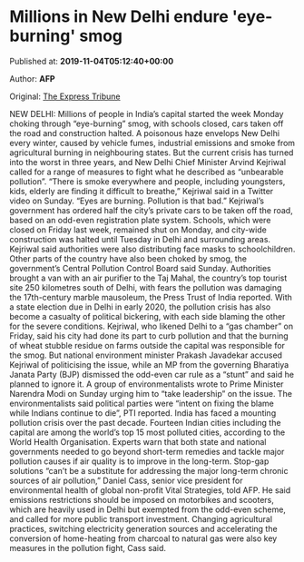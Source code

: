 
# Millions in New Delhi endure 'eye-burning' smog

Published at: **2019-11-04T05:12:40+00:00**

Author: **AFP**

Original: [The Express Tribune](https://tribune.com.pk/story/2093103/3-millions-new-delhi-endure-eye-burning-smog/)

NEW DELHI: Millions of people in India’s capital started the week Monday choking through “eye-burning” smog, with schools closed, cars taken off the road and construction halted.
A poisonous haze envelops New Delhi every winter, caused by vehicle fumes, industrial emissions and smoke from agricultural burning in neighbouring states.
But the current crisis has turned into the worst in three years, and New Delhi Chief Minister Arvind Kejriwal called for a range of measures to fight what he described as “unbearable pollution”.
“There is smoke everywhere and people, including youngsters, kids, elderly are finding it difficult to breathe,” Kejriwal said in a Twitter video on Sunday.
“Eyes are burning. Pollution is that bad.”
Kejriwal’s government has ordered half the city’s private cars to be taken off the road, based on an odd-even registration plate system.
Schools, which were closed on Friday last week, remained shut on Monday, and city-wide construction was halted until Tuesday in Delhi and surrounding areas.
Kejriwal said authorities were also distributing face masks to schoolchildren.
Other parts of the country have also been choked by smog, the government’s Central Pollution Control Board said Sunday.
Authorities brought a van with an air purifier to the Taj Mahal, the country’s top tourist site 250 kilometres south of Delhi, with fears the pollution was damaging the 17th-century marble mausoleum, the Press Trust of India reported.
With a state election due in Delhi in early 2020, the pollution crisis has also become a casualty of political bickering, with each side blaming the other for the severe conditions.
Kejriwal, who likened Delhi to a “gas chamber” on Friday, said his city had done its part to curb pollution and that the burning of wheat stubble residue on farms outside the capital was responsible for the smog.
But national environment minister Prakash Javadekar accused Kejriwal of politicising the issue, while an MP from the governing Bharatiya Janata Party (BJP) dismissed the odd-even car rule as a “stunt” and said he planned to ignore it.
A group of environmentalists wrote to Prime Minister Narendra Modi on Sunday urging him to “take leadership” on the issue.
The environmentalists said political parties were “intent on fixing the blame while Indians continue to die”, PTI reported.
India has faced a mounting pollution crisis over the past decade.
Fourteen Indian cities including the capital are among the world’s top 15 most polluted cities, according to the World Health Organisation.
Experts warn that both state and national governments needed to go beyond short-term remedies and tackle major pollution causes if air quality is to improve in the long-term.
Stop-gap solutions “can’t be a substitute for addressing the major long-term chronic sources of air pollution,” Daniel Cass, senior vice president for environmental health of global non-profit Vital Strategies, told AFP.
He said emissions restrictions should be imposed on motorbikes and scooters, which are heavily used in Delhi but exempted from the odd-even scheme, and called for more public transport investment.
Changing agricultural practices, switching electricity generation sources and accelerating the conversion of home-heating from charcoal to natural gas were also key measures in the pollution fight, Cass said.
 
